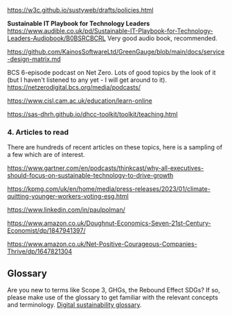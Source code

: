 https://w3c.github.io/sustyweb/drafts/policies.html

**Sustainable IT Playbook for Technology Leaders**
https://www.audible.co.uk/pd/Sustainable-IT-Playbook-for-Technology-Leaders-Audiobook/B0BSRCBCRL 
Very good audio book, recommended.

https://github.com/KainosSoftwareLtd/GreenGauge/blob/main/docs/service-design-matrix.md

 
BCS 6-episode podcast on Net Zero. Lots of good topics by the look of it (but I haven't listened to any yet - I will get around to it). https://netzerodigital.bcs.org/media/podcasts/  

https://www.cisl.cam.ac.uk/education/learn-online 

https://sas-dhrh.github.io/dhcc-toolkit/toolkit/teaching.html 

### 4. Articles to read
There are hundreds of recent articles on these topics, here is a sampling of a few which are of interest.

https://www.gartner.com/en/podcasts/thinkcast/why-all-executives-should-focus-on-sustainable-technology-to-drive-growth

https://kpmg.com/uk/en/home/media/press-releases/2023/01/climate-quitting-younger-workers-voting-esg.html

https://www.linkedin.com/in/paulpolman/

https://www.amazon.co.uk/Doughnut-Economics-Seven-21st-Century-Economist/dp/1847941397/

https://www.amazon.co.uk/Net-Positive-Courageous-Companies-Thrive/dp/1647821304

## Glossary
Are you new to terms like Scope 3, GHGs, the Rebound Effect SDGs? If so, please make use of the glossary to get familiar with the relevant concepts and terminology. [Digital sustainability glossary](glossary.md).